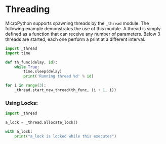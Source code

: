 # Threading

MicroPython supports spawning threads by the ``_thread`` module. The following example demonstrates the use of this module. A thread is simply defined as a function that can receive any number of parameters. Below 3 threads are started, each one perform a print at a different interval.

```python
import _thread
import time

def th_func(delay, id):
    while True:
        time.sleep(delay)
        print('Running thread %d' % id)

for i in range(3):
    _thread.start_new_thread(th_func, (i + 1, i))
```

### Using Locks:

```python
import _thread

a_lock = _thread.allocate_lock()

with a_lock:
    print("a_lock is locked while this executes")
```
